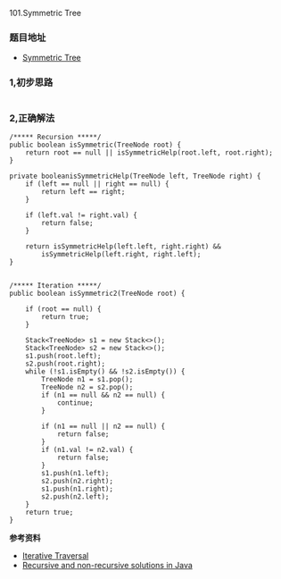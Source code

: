 101.Symmetric Tree

### 题目地址
- [Symmetric Tree](https://leetcode.com/problems/symmetric-tree/)

### 1,初步思路

```

```

### 2,正确解法

```
/***** Recursion *****/
public boolean isSymmetric(TreeNode root) {
    return root == null || isSymmetricHelp(root.left, root.right);
}

private booleanisSymmetricHelp(TreeNode left, TreeNode right) {
    if (left == null || right == null) {
        return left == right;
    }

    if (left.val != right.val) {
        return false;
    }

    return isSymmetricHelp(left.left, right.right) &&
        isSymmetricHelp(left.right, right.left);
}


/***** Iteration *****/
public boolean isSymmetric2(TreeNode root) {
    
    if (root == null) {
        return true;
    }

    Stack<TreeNode> s1 = new Stack<>();
    Stack<TreeNode> s2 = new Stack<>();
    s1.push(root.left);
    s2.push(root.right);
    while (!s1.isEmpty() && !s2.isEmpty()) {
        TreeNode n1 = s1.pop();
        TreeNode n2 = s2.pop();
        if (n1 == null && n2 == null) {
            continue;
        }

        if (n1 == null || n2 == null) {
            return false;
        }
        if (n1.val != n2.val) {
            return false;
        }
        s1.push(n1.left);
        s2.push(n2.right);
        s1.push(n1.right);
        s2.push(n2.left);
    }
    return true;
}
```

**参考资料**
- [Iterative Traversal](https://leetcode.com/problems/symmetric-tree/discuss/33374/Recusive-solution-for-symmetric-tree%3A-is-it-an-optimal-solution-to-use-inorderTraversal)
- [Recursive and non-recursive solutions in Java](https://leetcode.com/problems/symmetric-tree/discuss/33054/Recursive-and-non-recursive-solutions-in-Java)
